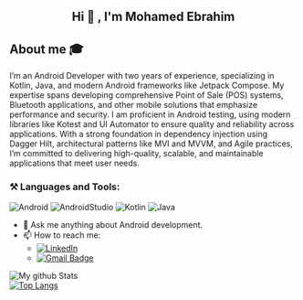 <h2 align="center"> Hi 👋 , I'm Mohamed Ebrahim <br/></h2> 

## About me :mortar_board:
I’m an Android Developer with two years of experience, specializing in Kotlin, Java, and modern Android frameworks like Jetpack Compose. My expertise spans developing comprehensive Point of Sale (POS) systems, Bluetooth applications, and other mobile solutions that emphasize performance and security. I am proficient in Android testing, using modern libraries like Kotest and UI Automator to ensure quality and reliability across applications. With a strong foundation in dependency injection using Dagger Hilt, architectural patterns like MVI and MVVM, and Agile practices, I’m committed to delivering high-quality, scalable, and maintainable applications that meet user needs.
### **⚒️ Languages and Tools:**  

![Android](https://img.shields.io/badge/Android-3DDC84?style=for-the-badge&logo=android&logoColor=white&logoWidth=20&logoHeight=20&borderRadius=50)
![AndroidStudio](https://img.shields.io/badge/Android_Studio-3DDC84?style=for-the-badge&logo=android-studio&logoColor=white&logoWidth=20&logoHeight=20&borderRadius=50)
![Kotlin](https://img.shields.io/badge/Kotlin-0095D5?&style=for-the-badge&logo=kotlin&logoColor=white&logoWidth=20&logoHeight=20&borderRadius=50)
![Java](https://img.shields.io/badge/java-%23ED8B00.svg?style=for-the-badge&logo=java&logoColor=white&logoWidth=20&logoHeight=20&borderRadius=50)
- 💬 Ask me anything about Android development.
- 📫 How to reach me:
  - <a href="https://www.linkedin.com/in/mohamed-ebrahaim" target="_blank"><img src="https://img.shields.io/badge/LinkedIn-%230077B5.svg?&style=flat-square&logo=linkedin&logoColor=white" alt="LinkedIn"></a>
  - [![Gmail Badge](https://img.shields.io/badge/-Gmail-c14438?style=flat-square&logo=Gmail&logoColor=white&link=mailto:mohamedebrahem1447@gmail.com)](mailto:mohamedebrahem1447@gmail.com)

![My github Stats](https://github-readme-stats.vercel.app/api?username=mohamedebrahem13&count_private=true&show_icons=true&theme=onedark)   
[![Top Langs](https://github-readme-stats.vercel.app/api/top-langs/?username=mohamedebrahem13&count_private=true&layout=compact&theme=onedark)](https://github.com/anuraghazra/github-readme-stats)
